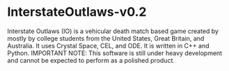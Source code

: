 # InterstateOutlaws-v0.2
Interstate Outlaws (IO) is a vehicular death match based game created by mostly by college students from the United States, Great Britain, and Australia. It uses Crystal Space, CEL, and ODE. It is written in C++ and Python.  IMPORTANT NOTE: This software is still under heavy development and cannot be expected to perform as a polished product.
